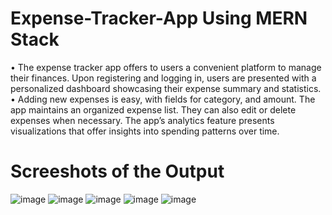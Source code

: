# Expense-Tracker-App Using MERN Stack
• The expense tracker app offers to users a convenient platform to manage their finances. Upon registering and logging
in, users are presented with a personalized dashboard showcasing their expense summary and statistics.
<br>
• Adding new expenses is easy, with fields for category, and amount. The app maintains an organized expense list.
They can also edit or delete expenses when necessary. The app’s analytics feature presents visualizations that offer
insights into spending patterns over time.
 
# Screeshots of the Output
![image](https://github.com/whoanujyadav/Expense-Tracker-App-Using-MERN-Stack/assets/91775250/cebf3349-6c5a-4407-9d51-6701cc7a9cae)
![image](https://github.com/whoanujyadav/Expense-Tracker-App-Using-MERN-Stack/assets/91775250/3498d22e-9ff5-4515-bec8-dadf6dbd0ad3)
![image](https://github.com/user-attachments/assets/67e056b1-ecd1-46fd-b3f5-968c06159c16)
![image](https://github.com/user-attachments/assets/58c2fdcc-1404-4cf1-9de5-ed8b1cf856c9)
![image](https://github.com/user-attachments/assets/58783f5d-286e-458f-b578-05cc735d3d3f)



